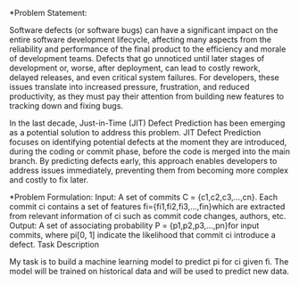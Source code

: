 *Problem Statement:

Software defects (or software bugs) can have a significant impact on the entire software development lifecycle, affecting many aspects from the reliability and performance of the final product to the efficiency and morale of development teams. Defects that go unnoticed until later stages of development or, worse, after deployment, can lead to costly rework, delayed releases, and even critical system failures. For developers, these issues translate into increased pressure, frustration, and reduced productivity, as they must pay their attention from building new features to tracking down and fixing bugs.  

In the last decade, Just-in-Time (JIT) Defect Prediction has been emerging as a potential solution to address this problem. JIT Defect Prediction focuses on identifying potential defects at the moment they are introduced, during the coding or commit phase, before the code is merged into the main branch. By predicting defects early, this approach enables developers to address issues immediately, preventing them from becoming more complex and costly to fix later. 

*Problem Formulation:
Input: A set of commits C = {c1,c2,c3,...,cn}. Each commit ci contains a set of features fi={fi1,fi2,fi3,...,fin}which are extracted from relevant information of  ci such as commit code changes, authors, etc.
Output: A set of associating probability  P = {p1,p2,p3,...,pn}for input commits, where pi[0, 1] indicate the likelihood that commit ci introduce a defect. 
Task Description

My task is to build a machine learning model to predict pi for ci given  fi. The model will be trained on historical data and will be used to predict new data.
